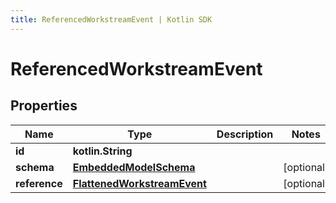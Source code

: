 ```yaml
---
title: ReferencedWorkstreamEvent | Kotlin SDK
---
```



# ReferencedWorkstreamEvent

## Properties
Name | Type | Description | Notes
------------ | ------------- | ------------- | -------------
**id** | **kotlin.String** |  | 
**schema** | [**EmbeddedModelSchema**](EmbeddedModelSchema) |  |  [optional]
**reference** | [**FlattenedWorkstreamEvent**](FlattenedWorkstreamEvent) |  |  [optional]



